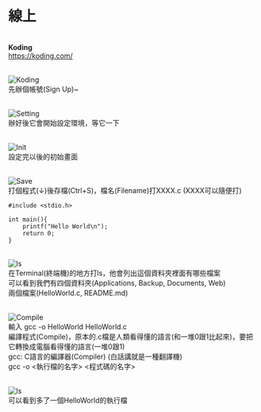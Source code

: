 # 線上

<br />**Koding**
<br />https://koding.com/

<br />![Koding](http://i.imgur.com/llkyl8u.png)
<br />先辦個帳號(Sign Up)~

<br />![Setting](http://i.imgur.com/A5g2AVr.png)
<br />辦好後它會開始設定環境，等它一下

<br />![Init](http://i.imgur.com/n15hatK.png)
<br />設定完以後的初始畫面

<br />![Save](http://i.imgur.com/3y2KF48.png)
<br />打個程式(↓)後存檔(Ctrl+S)，檔名(Filename)打XXXX.c (XXXX可以隨便打)
<br />
```
#include <stdio.h>

int main(){
    printf("Hello World\n");
    return 0;
}
```

<br />![ls](http://i.imgur.com/VOjBbcH.png)
<br />在Terminal(終端機)的地方打ls，他會列出這個資料夾裡面有哪些檔案
<br />可以看到我們有四個資料夾(Applications, Backup, Documents, Web)
<br />兩個檔案(HelloWorld.c, README.md)

<br />![Compile](http://i.imgur.com/9nL5KIO.png)
<br />輸入 gcc -o HelloWorld HelloWorld.c
<br />編譯程式(Compile)，原本的.c檔是人類看得懂的語言(和一堆0跟1比起來)，要把它轉換成電腦看得懂的語言(一堆0跟1)
<br />gcc: C語言的編譯器(Compiler) (白話講就是一種翻譯機)
<br />gcc -o <執行檔的名字> <程式碼的名字>

<br />![ls](http://i.imgur.com/Ibm2rMg.png)
<br />可以看到多了一個HelloWorld的執行檔

